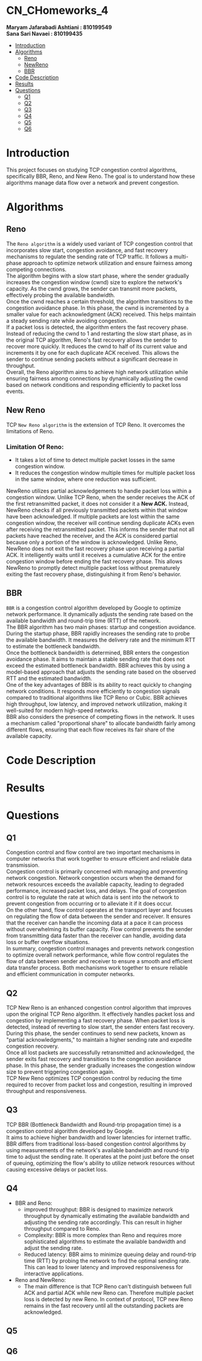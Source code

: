 # CN_CHomeworks_4  
**Maryam Jafarabadi Ashtiani : 810199549**  
**Sana Sari Navaei : 810199435**  

- [Introduction](#introduction)
- [Algorithms](#algorithms)
    - [Reno](#reno)
    - [NewReno](#new-reno)
    - [BBR](#bbr)
- [Code Description](#code-description)
- [Results](#results)
- [Questions](#questions)
    - [Q1](#q1)
    - [Q2](#q2)
    - [Q3](#q3)
    - [Q4](#q4)
    - [Q5](#q5)
    - [Q6](#q6)

# Introduction  
This project focuses on studying TCP congestion control algorithms, specifically BBR, Reno, and New Reno. The goal is to understand how these algorithms manage data flow over a network and prevent congestion.  

# Algorithms  

## Reno  
The `Reno algorithm` is a widely used variant of TCP congestion control that incorporates slow start, congestion avoidance, and fast recovery mechanisms to regulate the sending rate of TCP traffic. It follows a multi-phase approach to optimize network utilization and ensure fairness among competing connections.  
The algorithm begins with a slow start phase, where the sender gradually increases the congestion window (cwnd) size to explore the network's capacity. As the cwnd grows, the sender can transmit more packets, effectively probing the available bandwidth.  
Once the cwnd reaches a certain threshold, the algorithm transitions to the congestion avoidance phase. In this phase, the cwnd is incremented by a smaller value for each acknowledgment (ACK) received. This helps maintain a steady sending rate while avoiding congestion.  
If a packet loss is detected, the algorithm enters the fast recovery phase. Instead of reducing the cwnd to 1 and restarting the slow start phase, as in the original TCP algorithm, Reno's fast recovery allows the sender to recover more quickly. It reduces the cwnd to half of its current value and increments it by one for each duplicate ACK received. This allows the sender to continue sending packets without a significant decrease in throughput.  
Overall, the Reno algorithm aims to achieve high network utilization while ensuring fairness among connections by dynamically adjusting the cwnd based on network conditions and responding efficiently to packet loss events.  

## New Reno  
TCP `New Reno algorithm` is the extension of TCP Reno. It overcomes the limitations of Reno.  
### Limitation Of Reno:  
- It takes a lot of time to detect multiple packet losses in the same congestion window.  
- It reduces the congestion window multiple times for multiple packet loss in the same window, where one reduction was sufficient.  

NewReno utilizes partial acknowledgements to handle packet loss within a congestion window. Unlike TCP Reno, when the sender receives the ACK of the first retransmitted packet, it does not consider it a **New ACK.** Instead, NewReno checks if all previously transmitted packets within that window have been acknowledged. If multiple packets are lost within the same congestion window, the receiver will continue sending duplicate ACKs even after receiving the retransmitted packet. This informs the sender that not all packets have reached the receiver, and the ACK is considered partial because only a portion of the window is acknowledged. Unlike Reno, NewReno does not exit the fast recovery phase upon receiving a partial ACK. It intelligently waits until it receives a cumulative ACK for the entire congestion window before ending the fast recovery phase. This allows NewReno to promptly detect multiple packet loss without prematurely exiting the fast recovery phase, distinguishing it from Reno's behavior.  

## BBR
`BBR` is a congestion control algorithm developed by Google to optimize network performance. It dynamically adjusts the sending rate based on the available bandwidth and round-trip time (RTT) of the network.  
The BBR algorithm has two main phases: startup and congestion avoidance. During the startup phase, BBR rapidly increases the sending rate to probe the available bandwidth. It measures the delivery rate and the minimum RTT to estimate the bottleneck bandwidth.  
Once the bottleneck bandwidth is determined, BBR enters the congestion avoidance phase. It aims to maintain a stable sending rate that does not exceed the estimated bottleneck bandwidth. BBR achieves this by using a model-based approach that adjusts the sending rate based on the observed RTT and the estimated bandwidth.  
One of the key advantages of BBR is its ability to react quickly to changing network conditions. It responds more efficiently to congestion signals compared to traditional algorithms like TCP Reno or Cubic. BBR achieves high throughput, low latency, and improved network utilization, making it well-suited for modern high-speed networks.  
BBR also considers the presence of competing flows in the network. It uses a mechanism called "proportional share" to allocate bandwidth fairly among different flows, ensuring that each flow receives its fair share of the available capacity.

# Code Description  

# Results  

# Questions  

## Q1  
Congestion control and flow control are two important mechanisms in computer networks that work together to ensure efficient and reliable data transmission.  
Congestion control is primarily concerned with managing and preventing network congestion. Network congestion occurs when the demand for network resources exceeds the available capacity, leading to degraded performance, increased packet loss, and delays. The goal of congestion control is to regulate the rate at which data is sent into the network to prevent congestion from occurring or to alleviate it if it does occur.  
On the other hand, flow control operates at the transport layer and focuses on regulating the flow of data between the sender and receiver. It ensures that the receiver can handle the incoming data at a pace it can process without overwhelming its buffer capacity. Flow control prevents the sender from transmitting data faster than the receiver can handle, avoiding data loss or buffer overflow situations.  
In summary, congestion control manages and prevents network congestion to optimize overall network performance, while flow control regulates the flow of data between sender and receiver to ensure a smooth and efficient data transfer process. Both mechanisms work together to ensure reliable and efficient communication in computer networks. 

## Q2  
TCP New Reno is an enhanced congestion control algorithm that improves upon the original TCP Reno algorithm. It effectively handles packet loss and congestion by implementing a fast recovery phase. When packet loss is detected, instead of reverting to slow start, the sender enters fast recovery. During this phase, the sender continues to send new packets, known as "partial acknowledgments," to maintain a higher sending rate and expedite congestion recovery.  
Once all lost packets are successfully retransmitted and acknowledged, the sender exits fast recovery and transitions to the congestion avoidance phase. In this phase, the sender gradually increases the congestion window size to prevent triggering congestion again.  
TCP New Reno optimizes TCP congestion control by reducing the time required to recover from packet loss and congestion, resulting in improved throughput and responsiveness.  

## Q3  
TCP BBR (Bottleneck Bandwidth and Round-trip propagation time) is a congestion control algorithm developed by Google.  
It aims to achieve higher bandwidth and lower latencies for internet traffic. BBR differs from traditional loss-based congestion control algorithms by using measurements of the network's available bandwidth and round-trip time to adjust the sending rate. It operates at the point just before the onset of queuing, optimizing the flow's ability to utilize network resources without causing excessive delays or packet loss.  

## Q4  
- BBR and Reno:  
    - improved throughput: BBR is designed to maximize network throughput by dynamically estimating the available bandwidth and adjusting the sending rate accordingly. This can result in higher throughput compared to Reno.  
    - Complexity: BBR is more complex than Reno and requires more sophisticated algorithms to estimate the available bandwidth and adjust the sending rate.  
    - Reduced latency: BBR aims to minimize queuing delay and round-trip time (RTT) by probing the network to find the optimal sending rate. This can lead to lower latency and improved responsiveness for interactive applications.  
- Reno and NewReno:  
    - The main difference is that TCP Reno can't distinguish between full ACK and partial ACK while new Reno can. Therefore multiple packet loss is detected by new Reno. In context of protocol, TCP new Reno remains in the fast recovery until all the outstanding packets are acknowledged.  

## Q5  

## Q6  
